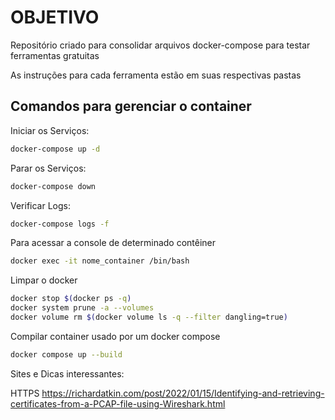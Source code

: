 # OBJETIVO

Repositório criado para consolidar arquivos docker-compose para testar ferramentas gratuitas

As instruções para cada ferramenta estão em suas respectivas pastas

## Comandos para gerenciar o container

Iniciar os Serviços:

```bash
docker-compose up -d
```

Parar os Serviços:

```bash
docker-compose down
```

Verificar Logs:

```bash
docker-compose logs -f
```

Para acessar a console de determinado contêiner

```bash
docker exec -it nome_container /bin/bash
```
Limpar o docker

```bash
docker stop $(docker ps -q)
docker system prune -a --volumes
docker volume rm $(docker volume ls -q --filter dangling=true)
```

Compilar container usado por um docker compose

```bash
docker compose up --build
```

Sites e Dicas interessantes:

HTTPS
https://richardatkin.com/post/2022/01/15/Identifying-and-retrieving-certificates-from-a-PCAP-file-using-Wireshark.html